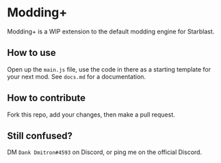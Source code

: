 # Modding+

Modding+ is a WIP extension to the default modding engine for Starblast. 

## How to use

Open up the `main.js` file, use the code in there as a starting template for your next mod. See `docs.md` for a documentation.

## How to contribute

Fork this repo, add your changes, then make a pull request.


## Still confused?

DM `Dank Dmitron#4593` on Discord, or ping me on the official Discord.